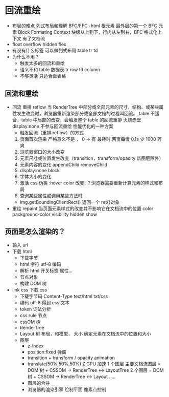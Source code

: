 # 回流重绘

- 布局的难点 列式布局和理解 BFC/FFC
  -html 根元素 最外层的第一个 BFC 元素
  Block Formating Context 块级从上到下，行内从左到右，BFC 格式化上下文
  有了文档流
- float overflow:hidden flex
- 有没有什么标签 可以做列式布局 table
  tr td
- 为什么不用？
  - 触发太多的回流和重绘
  - 语义不和 table 数据表
    tr row
    td column
  - 不够灵活 只适合做表格

## 回流和重绘

- 回流 重排 reflow
  当 RenderTree 中部分或全部元素的尺寸，结构、或某些属性发生改变时，浏览器重新渲染部分或全部文档的过程叫回流。
  table 不适合，table 中局部的改变，会触发整个 table 的回流重排
  火烧赤壁
  display:none 不参与回流重绘 性能优化的一种方案
  - 触发回流（重排 reflow）的方式
  1. 页面首次渲染 严格意义不是 ， 0 -> 有 最耗时 网页每慢 0.1s
     少 1000 万 爽
  2. 浏览器窗口的大小改变
  3. 元素尺寸或位置发生改变（transition，transform/opacity 新图层除外）
  4. 元素内容的变化
     appendChild removeChild
  5. display:none block
  6. 字体大小的变化
  7. 激活 css 伪类 :hover
     color 改变: ？浏览器需要重新计算元素的样式和布局
  8. 查询某些属性或调用某些方法时
  - img.getBoundingClientRect()
    返回一个 ret{}对象
- 重绘 repaint
  当页面元素样式的改变并不影响它在文档流中的位置
  color background-color visibility hidden show

## 页面是怎么渲染的？

- 输入 url
- 下载 html
  - 下载字节
  - html 字符 utf-8 编码
  - 解析 html 开关标签 属性...
  - 节点对象
  - 构建 DOM 树
- link css 下载 css
  - 下载字节码 Content-Type text/html txt/css
  - 编码 utf-8 得到 css 文本
  - token 词法分析
  - css rule 节点
  - cssOM 树
  - RenderTree
  - Layout 树
    布局，和模型， 大小 确定元素在文档流中的位置和大小
  - 图层
    - z-index
    - position:flxed 弹窗
    - transition + transform / opacity animation
    - translate(50%,50%,50%) Z GPU 加速
      1 个图层 主要文档流图层 = DOM 树 + CSSOM -> RenderTree <-> LayoutTree
      2 个图层 = DOM 树 + CSSOM -> RenderTree <-> Layout
      .....
    - 图层的合并
    - 浏览器的渲染引擎 绘制平面 像素点控制
